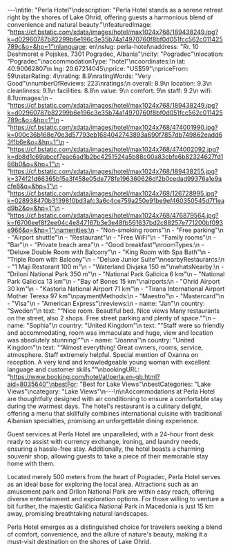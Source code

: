 ---\ntitle: "Perla Hotel"\ndescription: "Perla Hotel stands as a serene retreat right by the shores of Lake Ohrid, offering guests a harmonious blend of convenience and natural beauty."\nfeaturedImage: "https://cf.bstatic.com/xdata/images/hotel/max1024x768/189438249.jpg?k=d02960787b82299b6e196c3e35b74a14970760f8bf0d051fcc562c011425789c&o=&hp=1"\nlanguage: en\nslug: perla-hotel\naddress: "Rr. 10 Deshmoret e Pojskes, 7301 Pogradec, Albania"\ncity: "Pogradec"\nlocation: "Pogradec"\naccommodationType: "hotel"\ncoordinates:\n  lat: 40.90062807\n  lng: 20.67214045\nprice: "US$59"\npriceFrom: 59\nstarRating: 4\nrating: 8.9\nratingWords: "Very Good"\nnumberOfReviews: 223\nratings:\n  overall: 8.9\n  location: 9.3\n  cleanliness: 9.1\n  facilities: 8.8\n  value: 9\n  comfort: 9\n  staff: 9.2\n  wifi: 8.1\nimages:\n  - "https://cf.bstatic.com/xdata/images/hotel/max1024x768/189438249.jpg?k=d02960787b82299b6e196c3e35b74a14970760f8bf0d051fcc562c011425789c&o=&hp=1"\n  - "https://cf.bstatic.com/xdata/images/hotel/max1024x768/474001990.jpg?k=000c36b168e70e3d57793eb1684042743893a690f7857db749862eadd63f1b6e&o=&hp=1"\n  - "https://cf.bstatic.com/xdata/images/hotel/max1024x768/474002092.jpg?k=db8d1c69abccf7eac6ad1b2bc4251524a5b88c00a83cbfe6b82324627fd166b0&o=&hp=1"\n  - "https://cf.bstatic.com/xdata/images/hotel/max1024x768/189438255.jpg?k=374f21d66365b15a3f458e05de778fe196360626df2b0cedad99376a1e9acfe8&o=&hp=1"\n  - "https://cf.bstatic.com/xdata/images/hotel/max1024x768/126728995.jpg?k=028938470b3139810bd3afc3a6c4ce759a250e91be9ef460350545d7f1ead9b2&o=&hp=1"\n  - "https://cf.bstatic.com/xdata/images/hotel/max1024x768/476879564.jpg?k=f6706eef8f2ee04c4e847167b3e3e48fb561637bd2c88257e771200bf093e966&o=&hp=1"\namenities:\n  - "Non-smoking rooms"\n  - "Free parking"\n  - "Airport shuttle"\n  - "Restaurant"\n  - "Free WiFi"\n  - "Family rooms"\n  - "Bar"\n  - "Private beach area"\n  - "Good breakfast"\nroomTypes:\n  - "Deluxe Double Room with Balcony"\n  - "King Room with Spa Bath"\n  - "Triple Room with Balcony"\n  - "Deluxe Junior Suite"\nnearbyRestaurants:\n  - "1 Maji Restorant 100 m"\n  - "Waterland Divjaka 150 m"\nwhatsNearby:\n  - "Driloni National Park 350 m"\n  - "National Park Galicica 6 km"\n  - "National Park Galicica 13 km"\n  - "Bay of Bones 15 km"\nairports:\n  - "Ohrid Airport 30 km"\n  - "Kastoria National Airport 71 km"\n  - "Tirana International Airport Mother Teresa 97 km"\npaymentMethods:\n  - "Maestro"\n  - "Mastercard"\n  - "Visa"\n  - "American Express"\nreviews:\n  - name: "Jan"\n    country: "Sweden"\n    text: "“Nice room.
Beautiful bed.
Nice views
Many restaurants on the street, also 2 shops.
Free street parking and plenty of space.”"\n  - name: "Sophia"\n    country: "United Kingdom"\n    text: "“Staff were so friendly and accommodating, room was immaculate and huge, view and location was absolutely stunning!”"\n  - name: "Joanna"\n    country: "United Kingdom"\n    text: "“Almost everything! Great owners, rooms, service, atmosphere.
Staff extremely helpful.
Special mention of Oxanna on reception. A very kind and knowledgeable young woman with excellent language and customer skills.”"\nbookingURL: "https://www.booking.com/hotel/al/perla.en-gb.html?aid=8035640"\nbestFor: "Best for Lake Views"\nbestCategories: "Lake Views"\ncategory: "Lake Views"\n---\n\nAccommodations at Perla Hotel are thoughtfully designed with air conditioning to ensure a comfortable stay during the warmest days. The hotel's restaurant is a culinary delight, offering a menu that skillfully combines international cuisine with traditional Albanian specialties, promising an unforgettable dining experience.

Guest services at Perla Hotel are unparalleled, with a 24-hour front desk ready to assist with currency exchange, ironing, and laundry needs, ensuring a hassle-free stay. Additionally, the hotel boasts a charming souvenir shop, allowing guests to take a piece of their memorable stay home with them.

Located merely 500 meters from the heart of Pogradec, Perla Hotel serves as an ideal base for exploring the local area. Attractions such as an amusement park and Drilon National Park are within easy reach, offering diverse entertainment and exploration options. For those willing to venture a bit further, the majestic Galičica National Park in Macedonia is just 15 km away, promising breathtaking natural landscapes.

Perla Hotel emerges as a distinguished choice for travelers seeking a blend of comfort, convenience, and the allure of nature's beauty, making it a must-visit destination on the shores of Lake Ohrid.